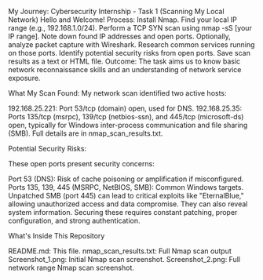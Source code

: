 My Journey: Cybersecurity Internship - Task 1 (Scanning My Local Network)
Hello and Welcome!
Process:
Install Nmap. 
Find your local IP range (e.g., 192.168.1.0/24). 
Perform a TCP SYN scan using nmap -sS [your IP range]. 
Note down found IP addresses and open ports. 
Optionally, analyze packet capture with Wireshark. 
Research common services running on those ports. 
Identify potential security risks from open ports. 
Save scan results as a text or HTML file. 
Outcome: The task aims us to know basic network reconnaissance skills and an understanding of network service exposure. 

What My Scan Found:
My network scan identified two active hosts:

192.168.25.221: Port 53/tcp (domain) open, used for DNS.
192.168.25.35: Ports 135/tcp (msrpc), 139/tcp (netbios-ssn), and 445/tcp (microsoft-ds) open, typically for Windows inter-process communication and file sharing (SMB). Full details are in nmap_scan_results.txt.

Potential Security Risks:

These open ports present security concerns:

Port 53 (DNS): Risk of cache poisoning or amplification if misconfigured.
Ports 135, 139, 445 (MSRPC, NetBIOS, SMB): Common Windows targets. Unpatched SMB (port 445) can lead to critical exploits like "EternalBlue," allowing unauthorized access and data compromise. They can also reveal system information. Securing these requires constant patching, proper configuration, and strong authentication.

What's Inside This Repository

README.md: This file.
nmap_scan_results.txt: Full Nmap scan output 
Screenshot_1.png: Initial Nmap scan screenshot.
Screenshot_2.png: Full network range Nmap scan screenshot.
